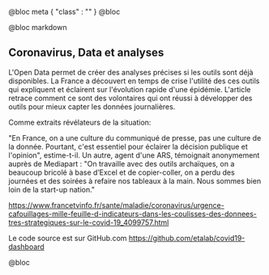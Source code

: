 @bloc meta
{ 
    "class" : "" 
}
@bloc

@bloc markdown

## Coronavirus, Data et analyses

L'Open Data permet de créer des analyses précises si les outils sont déjà disponibles.
La France a découvert en temps de crise l'utilité des ces outils qui expliquent et éclairent sur l'évolution rapide d'une épidémie. L'article retrace comment ce sont des volontaires qui ont réussi à développer des outils pour mieux capter les données journalières.

Comme extraits révélateurs de la situation:

"En France, on a une culture du communiqué de presse, pas une culture de la donnée. Pourtant, c'est essentiel pour éclairer la décision publique et l'opinion", estime-t-il. Un autre, agent d'une ARS, témoignait anonymement auprès de Mediapart : "On travaille avec des outils archaïques, on a beaucoup bricolé à base d’Excel et de copier-coller, on a perdu des journées et des soirées à refaire nos tableaux à la main. Nous sommes bien loin de la start-up nation."

https://www.francetvinfo.fr/sante/maladie/coronavirus/urgence-cafouillages-mille-feuille-d-indicateurs-dans-les-coulisses-des-donnees-tres-strategiques-sur-le-covid-19_4099757.html

Le code source est sur GitHub.com
https://github.com/etalab/covid19-dashboard

@bloc